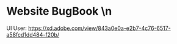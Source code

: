 #  Website BugBook \n
UI User: https://xd.adobe.com/view/843a0e0a-e2b7-4c76-6517-a58fcd1dd484-f20b/
